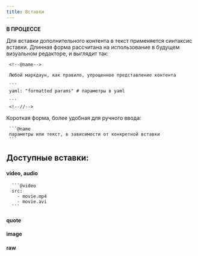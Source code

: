 ```yaml
---
title: Вставки
---
```


**В ПРОЦЕССЕ**

Для вставки дополнительного контента в текст применяется синтаксис вставки.
Длинная форма рассчитана на использование в будущем визуальном редакторе, и
выглядит так:

````
 <!--@name-->

 Любой маркдаун, как правило, упрощенное представление контента

 ```
 yaml: "formatted params" # параметры в yaml

 ```
 <!--//-->
````

Короткая форма, более удобная для ручного ввода:

````
 ```@name
 параметры или текст, в зависимости от конкретной вставки
 ```
````

<!--test comments-->

## Доступные вставки:

#### video, audio

~~~
  ```@video
  src:
    - movie.mp4
    - movie.avi
  ```
~~~ 

#### quote

#### image

#### raw
